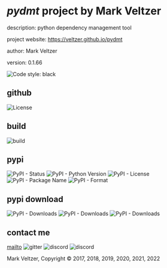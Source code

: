 # *pydmt* project by Mark Veltzer

description: python dependency management tool

project website: https://veltzer.github.io/pydmt

author: Mark Veltzer

version: 0.1.66

![Code style: black](https://img.shields.io/badge/code%20style-black-000000.svg)

## github

![License](https://img.shields.io/github/license/veltzer/pytconf)

## build

![build](https://github.com/veltzer/pydmt/workflows/build/badge.svg)

## pypi

![PyPI - Status](https://img.shields.io/pypi/status/pydmt)
![PyPI - Python Version](https://img.shields.io/pypi/pyversions/pydmt)
![PyPI - License](https://img.shields.io/pypi/l/pydmt)
![PyPI - Package Name](https://img.shields.io/pypi/v/pydmt)
![PyPI - Format](https://img.shields.io/pypi/format/pydmt)

## pypi download

![PyPI - Downloads](https://img.shields.io/pypi/dd/pydmt)
![PyPI - Downloads](https://img.shields.io/pypi/dw/pydmt)
![PyPI - Downloads](https://img.shields.io/pypi/dm/pydmt)



## contact me
[mailto](mailto:mark.veltzer@gmail.com)
![gitter](https://img.shields.io/gitter/room/veltzer/mark.veltzer)
![discord](https://img.shields.io/discord/719336281624281119)
![discord](https://img.shields.io/discord/719336282194444302)

Mark Veltzer, Copyright © 2017, 2018, 2019, 2020, 2021, 2022
